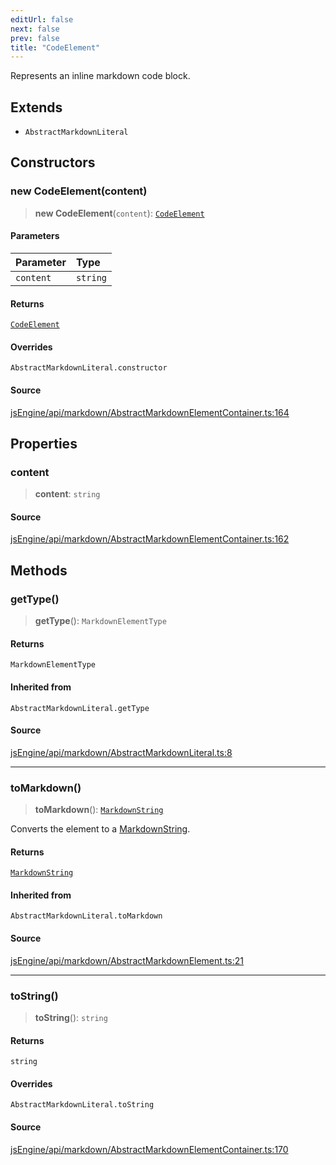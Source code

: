 ```yaml
---
editUrl: false
next: false
prev: false
title: "CodeElement"
---
```


Represents an inline markdown code block.

## Extends

- `AbstractMarkdownLiteral`

## Constructors

### new CodeElement(content)

> **new CodeElement**(`content`): [`CodeElement`](/obsidian-js-engine-plugin-docs/api/classes/codeelement/)

#### Parameters

| Parameter | Type |
| :------ | :------ |
| `content` | `string` |

#### Returns

[`CodeElement`](/obsidian-js-engine-plugin-docs/api/classes/codeelement/)

#### Overrides

`AbstractMarkdownLiteral.constructor`

#### Source

[jsEngine/api/markdown/AbstractMarkdownElementContainer.ts:164](https://github.com/mProjectsCode/obsidian-js-engine-plugin/blob/9978dd39a18406d0dee0b76dd4311dc0c6857428/jsEngine/api/markdown/AbstractMarkdownElementContainer.ts#L164)

## Properties

### content

> **content**: `string`

#### Source

[jsEngine/api/markdown/AbstractMarkdownElementContainer.ts:162](https://github.com/mProjectsCode/obsidian-js-engine-plugin/blob/9978dd39a18406d0dee0b76dd4311dc0c6857428/jsEngine/api/markdown/AbstractMarkdownElementContainer.ts#L162)

## Methods

### getType()

> **getType**(): `MarkdownElementType`

#### Returns

`MarkdownElementType`

#### Inherited from

`AbstractMarkdownLiteral.getType`

#### Source

[jsEngine/api/markdown/AbstractMarkdownLiteral.ts:8](https://github.com/mProjectsCode/obsidian-js-engine-plugin/blob/9978dd39a18406d0dee0b76dd4311dc0c6857428/jsEngine/api/markdown/AbstractMarkdownLiteral.ts#L8)

***

### toMarkdown()

> **toMarkdown**(): [`MarkdownString`](/obsidian-js-engine-plugin-docs/api/classes/markdownstring/)

Converts the element to a [MarkdownString](../../../../../obsidian-js-engine-plugin-docs/api/classes/markdownstring).

#### Returns

[`MarkdownString`](/obsidian-js-engine-plugin-docs/api/classes/markdownstring/)

#### Inherited from

`AbstractMarkdownLiteral.toMarkdown`

#### Source

[jsEngine/api/markdown/AbstractMarkdownElement.ts:21](https://github.com/mProjectsCode/obsidian-js-engine-plugin/blob/9978dd39a18406d0dee0b76dd4311dc0c6857428/jsEngine/api/markdown/AbstractMarkdownElement.ts#L21)

***

### toString()

> **toString**(): `string`

#### Returns

`string`

#### Overrides

`AbstractMarkdownLiteral.toString`

#### Source

[jsEngine/api/markdown/AbstractMarkdownElementContainer.ts:170](https://github.com/mProjectsCode/obsidian-js-engine-plugin/blob/9978dd39a18406d0dee0b76dd4311dc0c6857428/jsEngine/api/markdown/AbstractMarkdownElementContainer.ts#L170)
